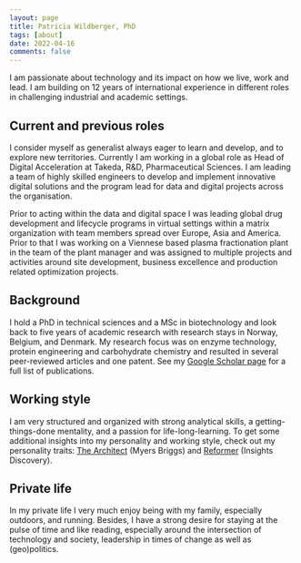 ```yaml
---
layout: page
title: Patricia Wildberger, PhD
tags: [about]
date: 2022-04-16
comments: false
---
```


I am passionate about technology and its impact on how we live, work and lead. I am building on 12 years of international experience in different roles in challenging industrial and academic settings.

## Current and previous roles
I consider myself as generalist always eager to learn and develop, and to explore new territories. Currently I am working in a global role as Head of Digital Acceleration at Takeda, R&D, Pharmaceutical Sciences. I am leading a team of highly skilled engineers to develop and implement innovative digital solutions and the program lead for data and digital projects across the organisation.

Prior to acting within the data and digital space I was leading global drug development and lifecycle programs in virtual settings within a matrix organization with team members spread over Europe, Asia and America. Prior to that I was working on a Viennese based plasma fractionation plant in the team of the plant manager and was assigned to multiple projects and activities around site development, business excellence and production related optimization projects. 

## Background
I hold a PhD in technical sciences and a MSc in biotechnology and look back to five years of academic research with research stays in Norway, Belgium, and Denmark. My research focus was on enzyme technology, protein engineering and carbohydrate chemistry and resulted in several peer-reviewed articles and one patent. 
See my [Google Scholar page](https://scholar.google.at/citations?user=4CsfpfwAAAAJ&hl=en) for a full list of publications.

## Working style
I am very structured and organized with strong analytical skills, a getting-things-done mentality, and a passion for life-long-learning. To get some additional insights into my personality and working style, check out my personality traits: [The Architect](https://www.16personalities.com/intj-personality) (Myers Briggs) and [Reformer](http://www.robpurfieldinsights.com/eight-types/the-reformer-bluered/) (Insights Discovery). 

## Private life
In my private life I very much enjoy being with my family, especially outdoors, and running. Besides, I have a strong desire for staying at the pulse of time and like reading, especially around the intersection of technology and society, leadership in times of change as well as (geo)politics.
